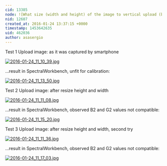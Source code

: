 ```yaml
---
cid: 13385
node: ![What size (width and height) of the image to vertical upload (blue top) in SpectralWorkbench?](../notes/asasergio/01-24-2016/what-size-width-and-height-of-the-image-to-vertical-upload-blue-top-in-spectralworkbench)
nid: 12607
created_at: 2016-01-24 13:37:15 +0000
timestamp: 1453642635
uid: 462036
author: asasergio
---
```


Test 1
Upload image: as it was captured by smartphone

[![2016-01-24_11_10_39.jpg](//i.publiclab.org/system/images/photos/000/013/784/medium/2016-01-24_11_10_39.jpg)](//i.publiclab.org/system/images/photos/000/013/784/original/2016-01-24_11_10_39.jpg)


...result in SpectralWorkbench, unfit for calibration:

[![2016-01-24_11_13_50.jpg](//i.publiclab.org/system/images/photos/000/013/785/medium/2016-01-24_11_13_50.jpg)](//i.publiclab.org/system/images/photos/000/013/785/original/2016-01-24_11_13_50.jpg)



Test 2
Upload image: after resize height and width

[![2016-01-24_11_11_08.jpg](//i.publiclab.org/system/images/photos/000/013/786/medium/2016-01-24_11_11_08.jpg)](//i.publiclab.org/system/images/photos/000/013/786/original/2016-01-24_11_11_08.jpg)

...result in SpectralWorkbench, observed B2 and G2 values not compatible:

[![2016-01-24_11_15_20.jpg](//i.publiclab.org/system/images/photos/000/013/787/medium/2016-01-24_11_15_20.jpg)](//i.publiclab.org/system/images/photos/000/013/787/original/2016-01-24_11_15_20.jpg)


Test 3
Upload image: after resize height and width, second try

[![2016-01-24_11_11_36.jpg](//i.publiclab.org/system/images/photos/000/013/788/medium/2016-01-24_11_11_36.jpg)](//i.publiclab.org/system/images/photos/000/013/788/original/2016-01-24_11_11_36.jpg)

...result in SpectralWorkbench, observed B2 and G2 values not compatible:

[![2016-01-24_11_17_03.jpg](//i.publiclab.org/system/images/photos/000/013/789/medium/2016-01-24_11_17_03.jpg)](//i.publiclab.org/system/images/photos/000/013/789/original/2016-01-24_11_17_03.jpg)

